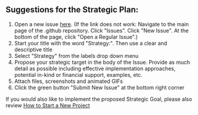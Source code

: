 ## Suggestions for the Strategic Plan:
1. Open a new issue [here](https://github.com/moja-global/.github/issues/new). (If the link does not work: Navigate to the main page of the .github repository. Click "Issues". Click "New Issue". At the bottom of the page, click "Open a Regular Issue".)
1. Start your title with the word "Strategy:". Then use a clear and descriptive title 
1. Select "Strategy" from the labels drop down menu
1. Propose your strategic target in the body of the Issue. Provide as much detail as possible including effective implementation approaches, potential in-kind or financial support, examples, etc. 
1. Attach files, screenshots and animated GIFs
1. Click the green button "Submit New Issue" at the bottom right corner


If you would also like to implement the proposed Strategic Goal, please also review [How to Start a New Project](https://github.com/moja-global/.github/blob/master/Contributing/How-to-Start-a-New-Project.md)  
